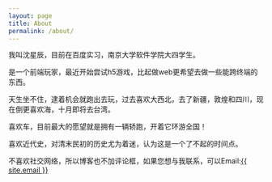 ```yaml
---
layout: page
title: About
permalink: /about/
---
```


我叫沈星辰，目前在百度实习，南京大学软件学院大四学生。

是一个前端玩家，最近开始尝试h5游戏，比起做web更希望去做一些能跨终端的东西。

天生坐不住，逮着机会就跑出去玩，过去喜欢大西北，去了新疆，敦煌和四川，现在倒更喜欢海，十月即将去台湾。

喜欢车，目前最大的愿望就是拥有一辆轿跑，开着它环游全国！

喜欢近代史，对清末民初的历史尤为着迷，认为这是一个了不起的时间点。

不喜欢社交网络，所以博客也不加评论框，如果您想与我联系，可以Email:<a href="mailto:{{ site.email }}">{{ site.email }}</a>

